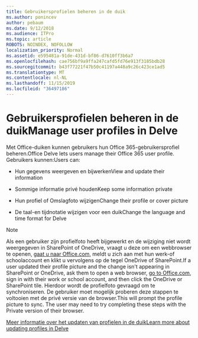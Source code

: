 ```yaml
---
title: Gebruikersprofielen beheren in de duik
ms.author: ponincev
author: pebaum
ms.date: 9/12/2018
ms.audience: ITPro
ms.topic: article
ROBOTS: NOINDEX, NOFOLLOW
localization_priority: Normal
ms.assetid: e595481a-91de-431d-bf86-d7610ff3b6a7
ms.openlocfilehash: cae756bf9a9ffa247cafd5fd76e913f3185bdb28
ms.sourcegitcommit: b43f77221f47b50c41197a448a9c26c423ce1ad5
ms.translationtype: MT
ms.contentlocale: nl-NL
ms.lasthandoff: 11/15/2019
ms.locfileid: "36497186"
---
```

# <a name="manage-user-profiles-in-delve"></a><span data-ttu-id="5840c-102">Gebruikersprofielen beheren in de duik</span><span class="sxs-lookup"><span data-stu-id="5840c-102">Manage user profiles in Delve</span></span>

<span data-ttu-id="5840c-103">Met Office-duiken kunnen gebruikers hun Office 365-gebruikersprofiel beheren.</span><span class="sxs-lookup"><span data-stu-id="5840c-103">Office Delve lets users manage their Office 365 user profile.</span></span> <span data-ttu-id="5840c-104">Gebruikers kunnen:</span><span class="sxs-lookup"><span data-stu-id="5840c-104">Users can:</span></span>
  
- <span data-ttu-id="5840c-105">Hun gegevens weergeven en bijwerken</span><span class="sxs-lookup"><span data-stu-id="5840c-105">View and update their information</span></span>
    
- <span data-ttu-id="5840c-106">Sommige informatie privé houden</span><span class="sxs-lookup"><span data-stu-id="5840c-106">Keep some information private</span></span>
    
- <span data-ttu-id="5840c-107">Hun profiel of Omslagfoto wijzigen</span><span class="sxs-lookup"><span data-stu-id="5840c-107">Change their profile or cover picture</span></span>
    
- <span data-ttu-id="5840c-108">De taal-en tijdnotatie wijzigen voor een duik</span><span class="sxs-lookup"><span data-stu-id="5840c-108">Change the language and time format for Delve</span></span>
    
> [!NOTE]
> <span data-ttu-id="5840c-109">Als een gebruiker zijn profielfoto heeft bijgewerkt en de wijziging niet wordt weergegeven in SharePoint of OneDrive, vraagt u deze om een webbrowser te openen, [gaat u naar Office.com](https://www.office.com), meldt u zich aan met hun werk-of schoolaccount en klikt u vervolgens op de tegel OneDrive of SharePoint.</span><span class="sxs-lookup"><span data-stu-id="5840c-109">If a user updated their profile picture and the change isn't appearing in SharePoint or OneDrive, ask them to open a web browser, [go to Office.com](https://www.office.com), sign in with their work or school account, and then click the OneDrive or SharePoint tile.</span></span> <span data-ttu-id="5840c-110">Hierdoor wordt de profielfoto gevraagd om te synchroniseren. De gebruiker moet mogelijk proberen deze stappen te voltooien met de privé versie van de browser.</span><span class="sxs-lookup"><span data-stu-id="5840c-110">This will prompt the profile picture to sync. The user may need to try completing these steps with the Private version of their browser.</span></span> 
  
[<span data-ttu-id="5840c-111">Meer informatie over het updaten van profielen in de duik</span><span class="sxs-lookup"><span data-stu-id="5840c-111">Learn more about updating profiles in Delve</span></span>](https://go.microsoft.com/fwlink/?linkid=735070)
  

